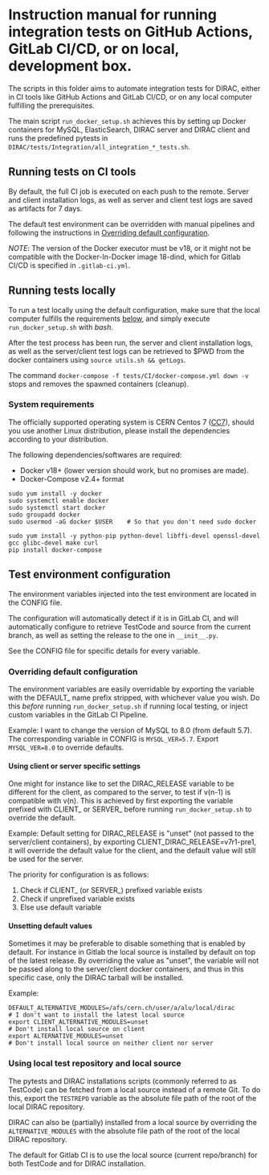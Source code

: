 # Instruction manual for running integration tests on GitHub Actions, GitLab CI/CD, or on local, development box.

The scripts in this folder aims to automate integration tests for DIRAC, either in CI tools like GitHub Actions and GitLab CI/CD, or on any local computer fulfilling the prerequisites.

The main script `run_docker_setup.sh` achieves this by setting up Docker containers for MySQL, ElasticSearch, DIRAC server and DIRAC client and runs the predefined pytests in `DIRAC/tests/Integration/all_integration_*_tests.sh`.


## Running tests on CI tools

By default, the full CI job is executed on each push to the remote. Server and client installation logs, as well as server and client test logs are saved as artifacts for 7 days. 

The default test environment can be overridden with manual pipelines and following the instructions in [Overriding default configuration](#overriding-default-configuration). 

*NOTE*: The version of the Docker executor must be v18, or it might not be compatible with the Docker-In-Docker image 18-dind, which for Gitlab CI/CD is specified in `.gitlab-ci.yml`.

## Running tests locally
To run a test locally using the default configuration, make sure that the local computer fulfills the requirements [below](#system-requirements), and simply execute `run_docker_setup.sh` with *bash*. 

After the test process has been run, the server and client installation logs, as well as the server/client test logs can be retrieved to $PWD from the docker containers using `source utils.sh && getLogs`.

The command `docker-compose -f tests/CI/docker-compose.yml down -v` stops and removes the spawned containers (cleanup). 

### System requirements

The officially supported operating system is CERN Centos 7 ([CC7](http://linux.web.cern.ch/linux/centos7/)), should you use another Linux distribution, please install the dependencies according to your distribution. 

The following dependencies/softwares are required:
* Docker v18+ (lower version should work, but no promises are made). 
* Docker-Compose v2.4+ format

```
sudo yum install -y docker
sudo systemctl enable docker
sudo systemctl start docker
sudo groupadd docker
sudo usermod -aG docker $USER    # So that you don't need sudo docker

sudo yum install -y python-pip python-devel libffi-devel openssl-devel gcc glibc-devel make curl
pip install docker-compose
```

## Test environment configuration

The environment variables injected into the test environment are located in the CONFIG file. 

The configuration will automatically detect if it is in GitLab CI, and will automatically configure to retrieve TestCode and source from the current branch, as well as setting the release to the one in `__init__.py`. 

See the CONFIG file for specific details for every variable. 

### Overriding default configuration

The environment variables are easily overridable by exporting the variable with the DEFAULT_ name prefix stripped, with whichever value you wish. Do this _before_ running `run_docker_setup.sh` if running local testing, or inject custom variables in the GitLab CI Pipeline. 

Example:
I want to change the version of MySQL to 8.0 (from default 5.7). The corresponding variable in CONFIG is `MYSQL_VER=5.7`. Export `MYSQL_VER=8.0` to override defaults. 

#### Using client or server specific settings

One might for instance like to set the DIRAC_RELEASE variable to be different for the client, as compared to the server, to test if v(n-1) is compatible with v(n). This is achieved by first exporting the variable prefixed with CLIENT_ or SERVER_ before running `run_docker_setup.sh` to override the default. 

Example:
Default setting for DIRAC_RELEASE is "unset" (not passed to the server/client containers), by exporting CLIENT_DIRAC_RELEASE=v7r1-pre1, it will override the default value for the client, and the default value will still be used for the server. 

The priority for configuration is as follows:
1. Check if CLIENT_ (or SERVER_) prefixed variable exists
2. Check if unprefixed variable exists
3. Else use default variable

#### Unsetting default values

Sometimes it may be preferable to disable something that is enabled by default. For instance in Gitlab the local source is installed by default on top of the latest release. By overriding the value as "unset", the variable will not be passed along to the server/client docker containers, and thus in this specific case, only the DIRAC tarball will be installed. 

Example:

``` shell
DEFAULT_ALTERNATIVE_MODULES=/afs/cern.ch/user/a/alu/local/dirac
# I don't want to install the latest local source
export CLIENT_ALTERNATIVE_MODULES=unset
# Don't install local source on client
export ALTERNATIVE_MODULES=unset
# Don't install local source on neither client nor server
```


### Using local test repository and local source

The pytests and DIRAC installations scripts (commonly referred to as TestCode) can be fetched from a local source instead of a remote Git. 
To do this, export the `TESTREPO` variable as the absolute file path of the root of the local DIRAC repository. 

DIRAC can also be (partially) installed from a local source by overriding the `ALTERNATIVE_MODULES` with the absolute file path of the root of the local DIRAC repository. 

The default for Gitlab CI is to use the local source (current repo/branch) for both TestCode and for DIRAC installation. 

